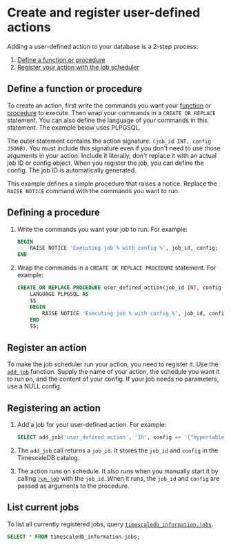 # Create and register user-defined actions

Adding a user-defined action to your database is a 2-step process:

1.  [Define a function or procedure](#define-a-function-or-procedure)
1.  [Register your action with the job scheduler](#register-an-action)

## Define a function or procedure

To create an action, first write the commands you want your
[function][postgres-createfunction] or [procedure][postgres-createprocedure] to
execute. Then wrap your commands in a `CREATE OR REPLACE` statement. You can
also define the language of your commands in this statement. The example below
uses PLPGSQL.

The outer statement contains the action signature: `(job_id INT, config JSONB)`.
You must include this signature even if you don't need to use those arguments in
your action. Include it literally, don't replace it with an actual job ID or config
object. When you register the job, you can define the config.
The job ID is automatically generated.

This example defines a simple procedure that raises a notice. Replace
the `RAISE NOTICE` command with the commands you want to run.

<procedure>

## Defining a procedure

1.  Write the commands you want your job to run. For example:

    ```sql
    BEGIN
        RAISE NOTICE 'Executing job % with config %', job_id, config;
    END
    ```

1.  Wrap the commands in a `CREATE OR REPLACE PROCEDURE` statement. For example:

    ```sql
    CREATE OR REPLACE PROCEDURE user_defined_action(job_id INT, config JSONB)
        LANGUAGE PLPGSQL AS
        $$
        BEGIN
            RAISE NOTICE 'Executing job % with config %', job_id, config;
        END
        $$;
    ```

</procedure>

## Register an action

To make the job scheduler run your action, you need to register it. Use the
[`add_job`][api-add_job] function. Supply the name of your action, the schedule
you want it to run on, and the content of your config. If your job needs no
parameters, use a NULL config.

<procedure>

## Registering an action

1.  Add a job for your user-defined action. For example:

    ```sql
    SELECT add_job('user_defined_action', '1h', config => '{"hypertable":"metr"}');
    ```

1.  The `add_job` call returns a `job_id`. It stores the `job_id` and `config`
    in the TimescaleDB catalog.
1.  The action runs on schedule. It also runs when you manually start it by
    calling [`run_job`][api-run_job] with the `job_id`. When it runs, the
    `job_id` and `config` are passed as arguments to the procedure.

</procedure>

## List current jobs

To list all currently registered jobs, query
[`timescaledb_information.jobs`][api-timescaledb_information-jobs].

```sql
SELECT * FROM timescaledb_information.jobs;
```

[api-add_job]: /api/:currentVersion:/actions/add_job
[api-run_job]: /api/:currentVersion:/actions/run_job
[api-timescaledb_information-jobs]: /api/:currentVersion:/informational-views/jobs/
[postgres-createfunction]: https://www.postgresql.org/docs/current/sql-createfunction.html
[postgres-createprocedure]: https://www.postgresql.org/docs/current/sql-createprocedure.html
